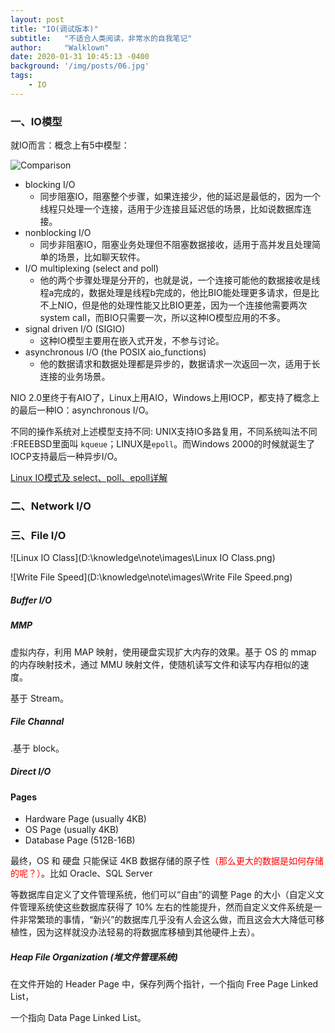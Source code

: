 ```yaml
---
layout: post
title: "IO(调试版本)"
subtitle:   "不适合人类阅读，非常水的自我笔记"
author:     "Walklown"
date: 2020-01-31 10:45:13 -0400
background: '/img/posts/06.jpg'
tags:
    - IO
---
```


### 一、IO模型

就IO而言：概念上有5中模型：

![Comparison](D:\knowledge\note\IO\Comparison.png)

* blocking I/O
  * 同步阻塞IO，阻塞整个步骤，如果连接少，他的延迟是最低的，因为一个线程只处理一个连接，适用于少连接且延迟低的场景，比如说数据库连接。
* nonblocking I/O
  * 同步非阻塞IO，阻塞业务处理但不阻塞数据接收，适用于高并发且处理简单的场景，比如聊天软件。
* I/O multiplexing (select and poll)
  * 他的两个步骤处理是分开的，也就是说，一个连接可能他的数据接收是线程a完成的，数据处理是线程b完成的，他比BIO能处理更多请求，但是比不上NIO，但是他的处理性能又比BIO更差，因为一个连接他需要两次system call，而BIO只需要一次，所以这种IO模型应用的不多。
* signal driven I/O (SIGIO)
  * 这种IO模型主要用在嵌入式开发，不参与讨论。
* asynchronous I/O (the POSIX aio_functions)
  * 他的数据请求和数据处理都是异步的，数据请求一次返回一次，适用于长连接的业务场景。

NIO 2.0里终于有AIO了，Linux上用AIO，Windows上用IOCP，都支持了概念上的最后一种IO：asynchronous I/O。

不同的操作系统对上述模型支持不同: UNIX支持IO多路复用，不同系统叫法不同 :FREEBSD里面叫 `kqueue`；LINUX是`epoll`。而Windows 2000的时候就诞生了IOCP支持最后一种异步I/O。

[Linux IO模式及 select、poll、epoll详解](https://segmentfault.com/a/1190000003063859)

### 二、Network I/O



### 三、File I/O

![Linux IO Class](D:\knowledge\note\images\Linux IO Class.png)



![Write File Speed](D:\knowledge\note\images\Write File Speed.png)

##### Buffer I/O



##### MMP

虚拟内存，利用 MAP 映射，使用硬盘实现扩大内存的效果。基于 OS 的 mmap 的内存映射技术，通过 MMU 映射文件，使随机读写文件和读写内存相似的速度。

基于 Stream。

##### File Channal

.基于 block。

##### Direct I/O



#### Pages

* Hardware Page (usually 4KB)
* OS Page (usually 4KB)
* Database Page (512B-16B)

最终，OS 和 硬盘 只能保证 4KB 数据存储的原子性<font color=red>（那么更大的数据是如何存储的呢？）</font>。比如 Oracle、SQL Server

 等数据库自定义了文件管理系统，他们可以“自由”的调整 Page 的大小（自定义文件管理系统使这些数据库获得了 10% 左右的性能提升，然而自定义文件系统是一件非常繁琐的事情，“新兴”的数据库几乎没有人会这么做，而且这会大大降低可移植性，因为这样就没办法轻易的将数据库移植到其他硬件上去）。

##### Heap File Organization (堆文件管理系统)

在文件开始的 Header Page 中，保存列两个指针，一个指向 Free Page Linked List，

一个指向 Data Page Linked List。